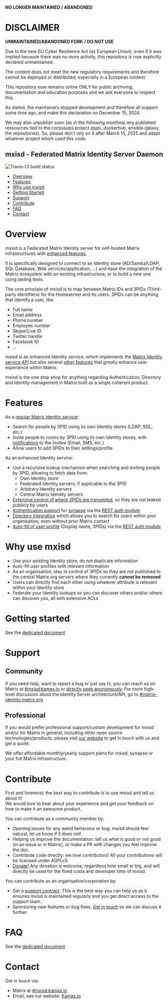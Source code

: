 **NO LONGER MAINTAINED / ABANDONED**

DISCLAIMER
============

**UNMAINTAINED/ABANDONED FORK / DO NOT USE**

Due to the new EU Cyber Resilience Act (as European Union), even if it was implied because there was no more activity, this repository is now explicitly declared unmaintained.

The content does not meet the new regulatory requirements and therefore cannot be deployed or distributed, especially in a European context.

This repository now remains online ONLY for public archiving, documentation and education purposes and we ask everyone to respect this.

As stated, the maintainers stopped development and therefore all support some time ago, and make this declaration on December 15, 2024.

We may also unpublish soon (as in the following monthes) any published ressources tied to the corpusops project (pypi, dockerhub, ansible-galaxy, the repositories).
So, please don't rely on it after March 15, 2025 and adapt whatever project which used this code.




mxisd - Federated Matrix Identity Server Daemon
-----
![Travis-CI build status](https://travis-ci.org/kamax-io/mxisd.svg?branch=master)  

- [Overview](#overview)
- [Features](#features)
- [Why use mxisd](#why-use-mxisd)
- [Getting Started](#getting-started)
- [Support](#support)
- [Contribute](#contribute)
- [FAQ](#faq)
- [Contact](#contact)

# Overview
mxisd is a Federated Matrix Identity server for self-hosted Matrix infrastructures with [enhanced features](#features).
  
It is specifically designed to connect to an Identity store (AD/Samba/LDAP, SQL Database, Web services/application, ...)
and ease the integration of the Matrix ecosystem with an existing infrastructure, or to build a new one using lasting
tools.

The core principle of mxisd is to map between Matrix IDs and 3PIDs (Third-party Identifiers) for the Homeserver and its
users. 3PIDs can be anything that identify a user, like:
- Full name
- Email address
- Phone number
- Employee number
- Skype/Live ID
- Twitter handle
- Facebook ID
- ...

mxisd is an enhanced Identity service, which implements the
[Matrix Identity service API](https://matrix.org/docs/spec/identity_service/unstable.html) but also several
[other features](#features) that greatly enhance user experience within Matrix.

mxisd is the one stop shop for anything regarding Authentication, Directory and Identity management in Matrix built as a
single coherent product.

# Features
As a [regular Matrix Identity service](docs/features/identity.md):
- Search for people by 3PID using its own Identity stores (LDAP, SQL, etc.)
- Invite people to rooms by 3PID using its own Identity stores, with [notifications](docs/README.md)
to the invitee (Email, SMS, etc.)
- Allow users to add 3PIDs to their settings/profile

As an enhanced Identity service:
- Use a recursive lookup mechanism when searching and inviting people by 3PID, allowing to fetch data from:
  - Own Identity store
  - Federated Identity servers, if applicable to the 3PID
  - Arbitrary Identity servers
  - Central Matrix Identity servers
- [Extensive control of where 3PIDs are transmited](docs/sessions/3pid.md), so they are not leaked publicly by users
- [Authentication support](docs/features/authentication.md) for [synapse](https://github.com/matrix-org/synapse) via the
[REST auth module](https://github.com/kamax-io/matrix-synapse-rest-auth)
- [Directory integration](docs/features/directory-users.md) which allows you to search for users within your
organisation, even without prior Matrix contact
- [Auto-fill of user profile](docs/features/authentication.md) (Display name, 3PIDs) via the
[REST auth module](https://github.com/kamax-io/matrix-synapse-rest-auth)

# Why use mxisd
- Use your existing Identity store, do not duplicate information
- Auto-fill user profiles with relevant information
- As an organisation, stay in control of 3PIDs so they are not published to the central Matrix.org servers where they
currently **cannot be removed**
- Users can directly find each other using whatever attribute is relevant within your Identity store
- Federate your Identity lookups so you can discover others and/or others can discover you, all with extensive ACLs

# Getting started
See the [dedicated document](docs/getting-started.md)

# Support
## Community
If you need help, want to report a bug or just say hi, you can reach us on Matrix at 
[#mxisd:kamax.io](https://matrix.to/#/#mxisd:kamax.io) or
[directly peek anonymously](https://view.matrix.org/room/!NPRUEisLjcaMtHIzDr:kamax.io/).
For more high-level discussion about the Identity Server architecture/API, go to 
[#matrix-identity:matrix.org](https://matrix.to/#/#matrix-identity:matrix.org)

## Professional
If you would prefer professional support/custom development for mxisd and/or for Matrix in general, including other open
source technologies/products, please visit [our website](https://www.kamax.io/) to get in touch with us and get a quote.

We offer affordable monthly/yearly support plans for mxisd, synapse or your full Matrix infrastructure.

# Contribute
First and foremost, the best way to contribute is to use mxisd and tell us about it!  
We would love to hear about your experience and get your feedback on how to make it an awesome product. 

You can contribute as a community member by:
- Opening issues for any weird behaviour or bug. mxisd should feel natural, let us know if it does not!
- Helping us improve the documentation: tell us what is good or not good (in an issue or in Matrix), or make a PR with
changes you feel improve the doc.
- Contribute code directly: we love contributors! All your contributions will be licensed under AGPLv3.
- [Donate!](https://liberapay.com/maximusdor/) Any donation is welcome, regardless how small or big, and will directly
be used for the fixed costs and developer time of mxisd.

You can contribute as an organisation/corporation by:
- Get a [support contract](#support-professional). This is the best way you can help us as it ensures mxisd is
maintained regularly and you get direct access to the support team.
- Sponsoring new features or bug fixes. [Get in touch](#contact) so we can discuss it further.

# FAQ
See the [dedicated document](docs/faq.md)

# Contact
Get in touch via:
- Matrix at [#mxisd:kamax.io](https://matrix.to/#/#mxisd:kamax.io)
- Email, see our website: [Kamax.io](https://www.kamax.io)
